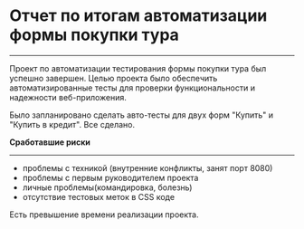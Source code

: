 # Отчет по итогам автоматизации формы покупки тура
___

Проект по автоматизации тестирования формы покупки тура был успешно завершен. Целью проекта было обеспечить автоматизированные тесты для проверки функциональности и надежности веб-приложения.

Было запланировано сделать авто-тесты для двух форм "Купить" и "Купить в кредит". Все сделано.

**Сработавшие риски**
___
* проблемы с техникой (внутренние конфликты, занят порт 8080)
* проблемы с первым руководителем проекта
* личные проблемы(командировка, болезнь)
* отсутствие тестовых меток в CSS коде

Есть превышение времени реализации проекта.